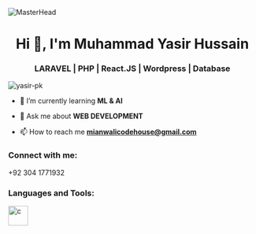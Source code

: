 ![MasterHead](http://www.pramukhdigital.com/wp-content/uploads/2018/07/New-PNC-Animated-Banners.gif)
<h1 align="center">Hi 👋, I'm Muhammad Yasir Hussain</h1>
<h3 align="center">LARAVEL | PHP | React.JS | Wordpress | Database</h3>


<p align="left"> <img src="https://komarev.com/ghpvc/?username=junaid-pk&label=Profile%20views&color=0e75b6&style=flat" alt="yasir-pk" /> </p>

- 🌱 I’m currently learning **ML & AI**


- 💬 Ask me about **WEB DEVELOPMENT**

- 📫 How to reach me **mianwalicodehouse@gmail.com**

<h3 align="left">Connect with me:</h3>
<p align="left">+92 304 1771932
</p>

<h3 align="left">Languages and Tools:</h3>
<p align="left"> 
 <a href="https://www.youtube.com/@yasirdeveloper" target="_blank" rel="noreferrer"> <img src="https://icones.pro/wp-content/uploads/2021/05/icone-html-orange.png" alt="c" width="40" height="40" style="margin-right:10px"/> </a>
 
 </p>




